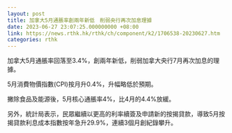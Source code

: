 ```yaml
---
layout: post
title: 加拿大5月通脹率創兩年新低　削弱央行再次加息理據
date: 2023-06-27 23:07:25.000000000 +08:00
link: https://news.rthk.hk/rthk/ch/component/k2/1706538-20230627.htm
categories: rthk
---
```


加拿大5月通脹率回落至3.4%，創兩年新低，削弱加拿大央行7月再次加息的理據。

5月消費物價指數(CPI)按月升0.4%，升幅略低於預期。

撇除食品及能源後，5月核心通脹率4%，比4月的4.4%放緩。

另外，統計局表示，民眾繼續以更高的利率續簽及申請新的按揭貸款，導致5月按揭貸款利息成本指數按年急升29.9%，連續3個月創紀錄攀升。
